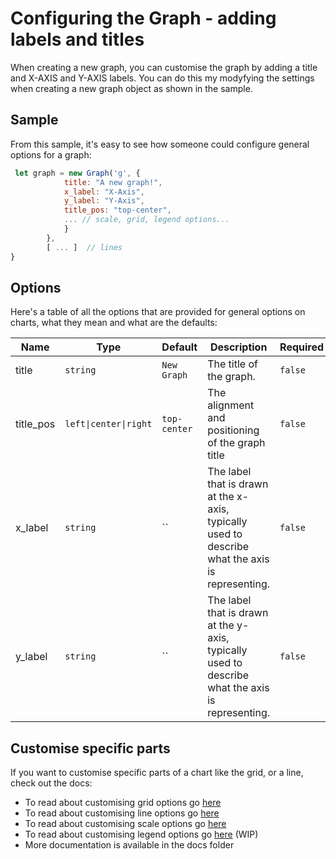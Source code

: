 # Configuring the Graph - adding labels and titles

When creating a new graph, you can customise the graph by adding a title and X-AXIS and Y-AXIS labels.
You can do this my modyfying the settings when creating a new graph object as shown in the sample.

## Sample

From this sample, it's easy to see how someone could configure general options for a graph:

```javascript
 let graph = new Graph('g', {
            title: "A new graph!",
            x_label: "X-Axis",
            y_label: "Y-Axis",
            title_pos: "top-center",
            ... // scale, grid, legend options...
            }
        },
        [ ... ]  // lines
}

```

## Options

Here's a table of all the options that are provided for general options on charts, what they mean and what are the defaults:

| Name      | Type                              | Default      | Description                                                                                      | Required |
|-----------|-----------------------------------|--------------|--------------------------------------------------------------------------------------------------|----------|
| title     | `string`                          | `New Graph`  | The title of the graph.                                                                          | `false`  |
| title_pos | `left\|center\|right`             | `top-center` | The alignment and positioning of the graph title                                                 | `false`  |
| x_label   | `string`                          | ``           | The label that is drawn at the x-axis, typically used to describe what the axis is representing. | `false`  |
| y_label   | `string`                          | ``           | The label that is drawn at the y-axis, typically used to describe what the axis is representing. | `false`  |

## Customise specific parts

If you want to customise specific parts of a chart like the grid, or a line, check out the docs:

- To read about customising grid options go [here](grid-options.md)
- To read about customising line options go [here](line-options.md)
- To read about customising scale options go [here](scale-options.md)
- To read about customising legend options go [here](legend-options.md) (WIP)
- More documentation is available in the docs folder
